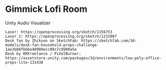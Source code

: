 # Gimmick Lofi Room
Unity Audio Visualizer

	Laser: https://openprocessing.org/sketch/1156753
	Laser 2: https://openprocessing.org/sketch/1232087
	Desk fan by Zhikson on SketchFab: https://sketchfab.com/3d-models/desk-fan-household-props-challenge-1ae3b86fbbbe40909ecc09c7c9990a5e
	Desk by RRFreelance / PiXelBurner: https://assetstore.unity.com/packages/3d/environments/low-poly-office-props-lite-131438

